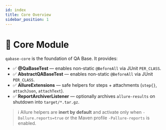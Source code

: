 ```yaml
---
id: index
title: Core Overview
sidebar_position: 1
---
```


# 🧩 Core Module

`qabase-core` is the foundation of QA Base. It provides:

- ✅ **@QaBaseTest** — enables non-static `@BeforeAll` via JUnit `PER_CLASS`.
- ✅ **AbstractQABaseTest** — enables non-static `@BeforeAll` via JUnit `PER_CLASS`.
- ✅ **AllureExtensions** — safe helpers for steps + attachments (`step{}`, `attachJson`, `attachText`).
- ✅ **ReportArchiverListener** — optionally archives `allure-results` on shutdown into `target/*.tar.gz`.

> ℹ️ Allure helpers are **inert by default** and activate only when `-Dallure.reports=true`
> or the Maven profile `-Pallure-reports` is enabled.
